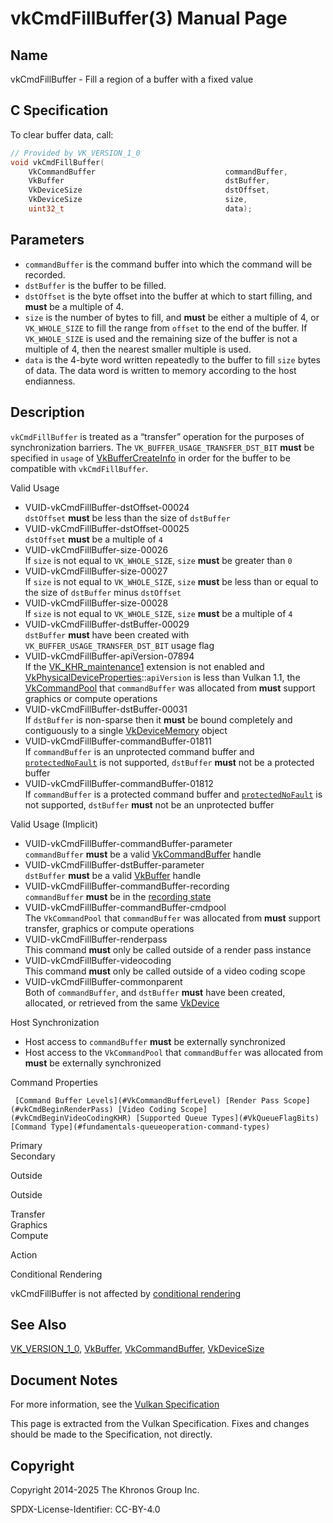 # vkCmdFillBuffer(3) Manual Page

## Name

vkCmdFillBuffer - Fill a region of a buffer with a fixed value



## [](#_c_specification)C Specification

To clear buffer data, call:

```c++
// Provided by VK_VERSION_1_0
void vkCmdFillBuffer(
    VkCommandBuffer                             commandBuffer,
    VkBuffer                                    dstBuffer,
    VkDeviceSize                                dstOffset,
    VkDeviceSize                                size,
    uint32_t                                    data);
```

## [](#_parameters)Parameters

- `commandBuffer` is the command buffer into which the command will be recorded.
- `dstBuffer` is the buffer to be filled.
- `dstOffset` is the byte offset into the buffer at which to start filling, and **must** be a multiple of 4.
- `size` is the number of bytes to fill, and **must** be either a multiple of 4, or `VK_WHOLE_SIZE` to fill the range from `offset` to the end of the buffer. If `VK_WHOLE_SIZE` is used and the remaining size of the buffer is not a multiple of 4, then the nearest smaller multiple is used.
- `data` is the 4-byte word written repeatedly to the buffer to fill `size` bytes of data. The data word is written to memory according to the host endianness.

## [](#_description)Description

`vkCmdFillBuffer` is treated as a “transfer” operation for the purposes of synchronization barriers. The `VK_BUFFER_USAGE_TRANSFER_DST_BIT` **must** be specified in `usage` of [VkBufferCreateInfo](https://registry.khronos.org/vulkan/specs/latest/man/html/VkBufferCreateInfo.html) in order for the buffer to be compatible with `vkCmdFillBuffer`.

Valid Usage

- [](#VUID-vkCmdFillBuffer-dstOffset-00024)VUID-vkCmdFillBuffer-dstOffset-00024  
  `dstOffset` **must** be less than the size of `dstBuffer`
- [](#VUID-vkCmdFillBuffer-dstOffset-00025)VUID-vkCmdFillBuffer-dstOffset-00025  
  `dstOffset` **must** be a multiple of `4`
- [](#VUID-vkCmdFillBuffer-size-00026)VUID-vkCmdFillBuffer-size-00026  
  If `size` is not equal to `VK_WHOLE_SIZE`, `size` **must** be greater than `0`
- [](#VUID-vkCmdFillBuffer-size-00027)VUID-vkCmdFillBuffer-size-00027  
  If `size` is not equal to `VK_WHOLE_SIZE`, `size` **must** be less than or equal to the size of `dstBuffer` minus `dstOffset`
- [](#VUID-vkCmdFillBuffer-size-00028)VUID-vkCmdFillBuffer-size-00028  
  If `size` is not equal to `VK_WHOLE_SIZE`, `size` **must** be a multiple of `4`
- [](#VUID-vkCmdFillBuffer-dstBuffer-00029)VUID-vkCmdFillBuffer-dstBuffer-00029  
  `dstBuffer` **must** have been created with `VK_BUFFER_USAGE_TRANSFER_DST_BIT` usage flag
- [](#VUID-vkCmdFillBuffer-apiVersion-07894)VUID-vkCmdFillBuffer-apiVersion-07894  
  If the [VK\_KHR\_maintenance1](https://registry.khronos.org/vulkan/specs/latest/man/html/VK_KHR_maintenance1.html) extension is not enabled and [VkPhysicalDeviceProperties](https://registry.khronos.org/vulkan/specs/latest/man/html/VkPhysicalDeviceProperties.html)::`apiVersion` is less than Vulkan 1.1, the [VkCommandPool](https://registry.khronos.org/vulkan/specs/latest/man/html/VkCommandPool.html) that `commandBuffer` was allocated from **must** support graphics or compute operations
- [](#VUID-vkCmdFillBuffer-dstBuffer-00031)VUID-vkCmdFillBuffer-dstBuffer-00031  
  If `dstBuffer` is non-sparse then it **must** be bound completely and contiguously to a single [VkDeviceMemory](https://registry.khronos.org/vulkan/specs/latest/man/html/VkDeviceMemory.html) object
- [](#VUID-vkCmdFillBuffer-commandBuffer-01811)VUID-vkCmdFillBuffer-commandBuffer-01811  
  If `commandBuffer` is an unprotected command buffer and [`protectedNoFault`](https://registry.khronos.org/vulkan/specs/latest/html/vkspec.html#limits-protectedNoFault) is not supported, `dstBuffer` **must** not be a protected buffer
- [](#VUID-vkCmdFillBuffer-commandBuffer-01812)VUID-vkCmdFillBuffer-commandBuffer-01812  
  If `commandBuffer` is a protected command buffer and [`protectedNoFault`](https://registry.khronos.org/vulkan/specs/latest/html/vkspec.html#limits-protectedNoFault) is not supported, `dstBuffer` **must** not be an unprotected buffer

Valid Usage (Implicit)

- [](#VUID-vkCmdFillBuffer-commandBuffer-parameter)VUID-vkCmdFillBuffer-commandBuffer-parameter  
  `commandBuffer` **must** be a valid [VkCommandBuffer](https://registry.khronos.org/vulkan/specs/latest/man/html/VkCommandBuffer.html) handle
- [](#VUID-vkCmdFillBuffer-dstBuffer-parameter)VUID-vkCmdFillBuffer-dstBuffer-parameter  
  `dstBuffer` **must** be a valid [VkBuffer](https://registry.khronos.org/vulkan/specs/latest/man/html/VkBuffer.html) handle
- [](#VUID-vkCmdFillBuffer-commandBuffer-recording)VUID-vkCmdFillBuffer-commandBuffer-recording  
  `commandBuffer` **must** be in the [recording state](#commandbuffers-lifecycle)
- [](#VUID-vkCmdFillBuffer-commandBuffer-cmdpool)VUID-vkCmdFillBuffer-commandBuffer-cmdpool  
  The `VkCommandPool` that `commandBuffer` was allocated from **must** support transfer, graphics or compute operations
- [](#VUID-vkCmdFillBuffer-renderpass)VUID-vkCmdFillBuffer-renderpass  
  This command **must** only be called outside of a render pass instance
- [](#VUID-vkCmdFillBuffer-videocoding)VUID-vkCmdFillBuffer-videocoding  
  This command **must** only be called outside of a video coding scope
- [](#VUID-vkCmdFillBuffer-commonparent)VUID-vkCmdFillBuffer-commonparent  
  Both of `commandBuffer`, and `dstBuffer` **must** have been created, allocated, or retrieved from the same [VkDevice](https://registry.khronos.org/vulkan/specs/latest/man/html/VkDevice.html)

Host Synchronization

- Host access to `commandBuffer` **must** be externally synchronized
- Host access to the `VkCommandPool` that `commandBuffer` was allocated from **must** be externally synchronized

Command Properties

     [Command Buffer Levels](#VkCommandBufferLevel) [Render Pass Scope](#vkCmdBeginRenderPass) [Video Coding Scope](#vkCmdBeginVideoCodingKHR) [Supported Queue Types](#VkQueueFlagBits) [Command Type](#fundamentals-queueoperation-command-types)

Primary  
Secondary

Outside

Outside

Transfer  
Graphics  
Compute

Action

Conditional Rendering

vkCmdFillBuffer is not affected by [conditional rendering](#drawing-conditional-rendering)

## [](#_see_also)See Also

[VK\_VERSION\_1\_0](https://registry.khronos.org/vulkan/specs/latest/man/html/VK_VERSION_1_0.html), [VkBuffer](https://registry.khronos.org/vulkan/specs/latest/man/html/VkBuffer.html), [VkCommandBuffer](https://registry.khronos.org/vulkan/specs/latest/man/html/VkCommandBuffer.html), [VkDeviceSize](https://registry.khronos.org/vulkan/specs/latest/man/html/VkDeviceSize.html)

## [](#_document_notes)Document Notes

For more information, see the [Vulkan Specification](https://registry.khronos.org/vulkan/specs/latest/html/vkspec.html#vkCmdFillBuffer)

This page is extracted from the Vulkan Specification. Fixes and changes should be made to the Specification, not directly.

## [](#_copyright)Copyright

Copyright 2014-2025 The Khronos Group Inc.

SPDX-License-Identifier: CC-BY-4.0